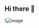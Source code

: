 ## Hi there 👋

!![image](https://github.com/henriqued28/henriqued28/assets/170728783/25df1d16-2f97-4e9d-9df1-0e3cba55cdef)
[](link)

<!--
**henriqued28/henriqued28** is a ✨ _special_ ✨ repository because its `README.md` (this file) appears on your GitHub profile.

Here are some ideas to get you started:

- 🔭 I’m currently working on ...
- 🌱 I’m currently learning ...
- 👯 I’m looking to collaborate on ...
- 🤔 I’m looking for help with ...
- 💬 Ask me about ...
- 📫 How to reach me: ...
- 😄 Pronouns: ...
- ⚡ Fun fact: ...
-->
